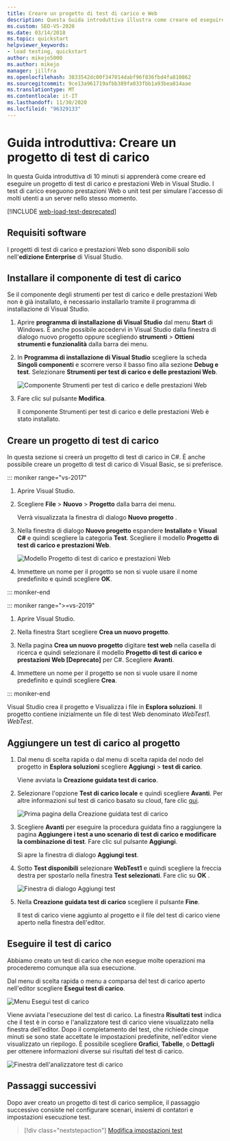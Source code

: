 ```yaml
---
title: Creare un progetto di test di carico e Web
description: Questa Guida introduttiva illustra come creare ed eseguire un progetto di test di carico e prestazioni Web in Visual Studio.
ms.custom: SEO-VS-2020
ms.date: 03/14/2018
ms.topic: quickstart
helpviewer_keywords:
- load testing, quickstart
author: mikejo5000
ms.author: mikejo
manager: jillfra
ms.openlocfilehash: 3833542dc00f347014dabf96f836fbd4fa810862
ms.sourcegitcommit: 9ce13a961719afbb389fa033fbb1a93bea814aae
ms.translationtype: MT
ms.contentlocale: it-IT
ms.lasthandoff: 11/30/2020
ms.locfileid: "96329133"
---
```

# <a name="quickstart-create-a-load-test-project"></a>Guida introduttiva: Creare un progetto di test di carico

In questa Guida introduttiva di 10 minuti si apprenderà come creare ed eseguire un progetto di test di carico e prestazioni Web in Visual Studio. I test di carico eseguono prestazioni Web o unit test per simulare l'accesso di molti utenti a un server nello stesso momento.

[!INCLUDE [web-load-test-deprecated](includes/web-load-test-deprecated.md)]

## <a name="software-requirements"></a>Requisiti software

I progetti di test di carico e prestazioni Web sono disponibili solo nell'**edizione Enterprise** di Visual Studio.

## <a name="install-the-load-testing-component"></a>Installare il componente di test di carico

Se il componente degli strumenti per test di carico e delle prestazioni Web non è già installato, è necessario installarlo tramite il programma di installazione di Visual Studio.

1. Aprire **programma di installazione di Visual Studio** dal menu **Start** di Windows. È anche possibile accedervi in Visual Studio dalla finestra di dialogo nuovo progetto oppure scegliendo **strumenti**  >  **Ottieni strumenti e funzionalità** dalla barra dei menu.

1. In **Programma di installazione di Visual Studio** scegliere la scheda **Singoli componenti** e scorrere verso il basso fino alla sezione **Debug e test**. Selezionare **Strumenti per test di carico e delle prestazioni Web**.

   ![Componente Strumenti per test di carico e delle prestazioni Web](media/web-perf-load-testing-tools-component.png)

1. Fare clic sul pulsante **Modifica**.

   Il componente Strumenti per test di carico e delle prestazioni Web è stato installato.

## <a name="create-a-load-test-project"></a>Creare un progetto di test di carico

In questa sezione si creerà un progetto di test di carico in C#. È anche possibile creare un progetto di test di carico di Visual Basic, se si preferisce.

::: moniker range="vs-2017"

1. Aprire Visual Studio.

2. Scegliere **File** > **Nuovo** > **Progetto** dalla barra dei menu.

   Verrà visualizzata la finestra di dialogo **Nuovo progetto** .

3. Nella finestra di dialogo **Nuovo progetto** espandere **Installato** e **Visual C#** e quindi scegliere la categoria **Test**. Scegliere il modello **Progetto di test di carico e prestazioni Web**.

   ![Modello Progetto di test di carico e prestazioni Web](media/web-perf-load-test-project-template.png)

4. Immettere un nome per il progetto se non si vuole usare il nome predefinito e quindi scegliere **OK**.

::: moniker-end

::: moniker range=">=vs-2019"

1. Aprire Visual Studio.

2. Nella finestra Start scegliere **Crea un nuovo progetto**.

3. Nella pagina **Crea un nuovo progetto** digitare **test web** nella casella di ricerca e quindi selezionare il modello **Progetto di test di carico e prestazioni Web \[Deprecato]** per C#. Scegliere **Avanti**.

4. Immettere un nome per il progetto se non si vuole usare il nome predefinito e quindi scegliere **Crea**.

::: moniker-end

   Visual Studio crea il progetto e Visualizza i file in **Esplora soluzioni**. Il progetto contiene inizialmente un file di test Web denominato *WebTest1. WebTest*.

## <a name="add-a-load-test-to-the-project"></a>Aggiungere un test di carico al progetto

1. Dal menu di scelta rapida o dal menu di scelta rapida del nodo del progetto in **Esplora soluzioni** scegliere **Aggiungi**  >  **test di carico**.

   Viene avviata la **Creazione guidata test di carico**.

1. Selezionare l'opzione **Test di carico locale** e quindi scegliere **Avanti**. Per altre informazioni sul test di carico basato su cloud, fare clic [qui](/azure/devops/test/load-test/get-started-simple-cloud-load-test?view=vsts&preserve-view=true).

   ![Prima pagina della Creazione guidata test di carico](media/load-test-wizard-page-1.png)

1. Scegliere **Avanti** per eseguire la procedura guidata fino a raggiungere la pagina **Aggiungere i test a uno scenario di test di carico e modificare la combinazione di test**. Fare clic sul pulsante **Aggiungi**.

   Si apre la finestra di dialogo **Aggiungi test**.

1. Sotto **Test disponibili** selezionare **WebTest1** e quindi scegliere la freccia destra per spostarlo nella finestra **Test selezionati**. Fare clic su **OK** .

   ![Finestra di dialogo Aggiungi test](media/add-tests-dialog-box.png)

1. Nella **Creazione guidata test di carico** scegliere il pulsante **Fine**.

   Il test di carico viene aggiunto al progetto e il file del test di carico viene aperto nella finestra dell'editor.

## <a name="run-the-load-test"></a>Eseguire il test di carico

Abbiamo creato un test di carico che non esegue molte operazioni ma procederemo comunque alla sua esecuzione.

Dal menu di scelta rapida o menu a comparsa del test di carico aperto nell'editor scegliere **Esegui test di carico**.

![Menu Esegui test di carico](media/run-load-test.png)

Viene avviata l'esecuzione del test di carico. La finestra **Risultati test** indica che il test è in corso e l'analizzatore test di carico viene visualizzato nella finestra dell'editor. Dopo il completamento del test, che richiede cinque minuti se sono state accettate le impostazioni predefinite, nell'editor viene visualizzato un riepilogo. È possibile scegliere **Grafici**, **Tabelle**, o **Dettagli** per ottenere informazioni diverse sui risultati del test di carico.

![Finestra dell'analizzatore test di carico](media/load-test-analyzer.png)

## <a name="next-steps"></a>Passaggi successivi

Dopo aver creato un progetto di test di carico semplice, il passaggio successivo consiste nel configurare scenari, insiemi di contatori e impostazioni esecuzione test.

> [!div class="nextstepaction"]
> [Modifica impostazioni test](edit-load-tests.md)
